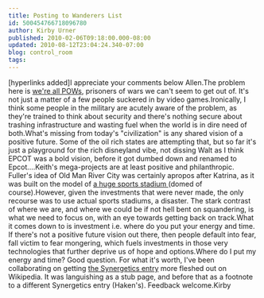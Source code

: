 ```yaml
---
title: Posting to Wanderers List
id: 500454766718096780
author: Kirby Urner
published: 2010-02-06T09:18:00.000-08:00
updated: 2010-08-12T23:04:24.340-07:00
blog: control_room
tags: 
---
```


[hyperlinks added]I appreciate your comments below Allen.The problem here is [we're  all POWs](http://mybizmo.blogspot.com/2010/01/troop-maneuvers.html), prisoners of wars we can't seem to get out of.  It's not  just a matter of a few people suckered in by video games.Ironically, I think some people in the military are acutely aware of the problem,  as they're trained to think about security and there's nothing secure  about trashing infrastructure and wasting fuel when the world is in dire need of both.What's missing from today's "civilization"  is any shared vision of a positive future.  Some of the oil rich  states are attempting that, but so far it's just a playground for  the rich disneyland vibe, not dissing Walt as I think EPCOT was a bold vision, before it got dumbed down and  renamed to Epcot....Keith's mega-projects are at least positive  and philanthropic.  Fuller's idea of Old Man River City was  certainly apropos after Katrina, as it was built on the model of [a huge sports stadium ](http://grunch.net/archives/36)(domed of course).However,  given the investments that were never made, the only recourse was  to use actual sports stadiums, a disaster.  The stark contrast of  where we are, and where we could be if not hell bent on squandering, is what we need to focus on, with an eye towards getting back  on track.What it comes down to is investment i.e. where do you  put your energy and time.  If there's not a positive future vision  out there, then people default into fear, fall victim to fear mongering, which fuels  investments in those very technologies that further deprive us of  hope and options.Where do I put my energy and time?  Good  question.  For what it's  worth, I've been collaborating on getting [the Synergetics entry](http://en.wikipedia.org/wiki/Synergetics_%28Fuller%29) more fleshed  out on Wikipedia.  It was languishing as a stub page, and before  that as a footnote to a different Synergetics entry (Haken's). Feedback welcome.Kirby